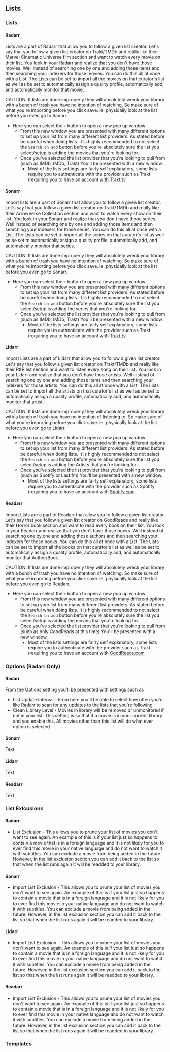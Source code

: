 ## Lists

### Lists

#### Radarr

<section begin=radarr_settings_lists_lists />

Lists are a part of Radarr that allow you to follow a given list creator. Let's say that you follow a given list creator on Trakt/TMDb and really like their Marvel Cinematic Universe film section and want to watch every movie on their list. You look in your Radarr and realize that you don't have those movies. Well instead of searching one by one and adding those items and then searching your indexers for those movies. You can do this all at once with a List. The Lists can be set to import all the movies on that curator's list as well as be set to automatically assign a quality profile, automatically add, and automatically monitor that movie.

CAUTION: If lists are done improperly they will absolutely wreck your library with a bunch of trash you have no intention of watching. So make sure of what you're importing before you click save. ie. physically look at the list before you even go to Radarr.

  - Here you can select the `+` button to open a new pop up window
      - From this new window you are presented with many different options to set up your list from many different list providers. As stated before be careful when doing lists. It is highly recommended to not select the `Search on add` button before you're absolutely sure the list you select/setup is adding the movies that you're looking for.
      - Once you've selected the list provider that you're looking to pull from (such as IMDb, IMDb, Trakt) You'll be presented with a new window.
          - Most of the lists settings are fairly self explanatory, some lists require you to authenticate with the provider such as Trakt (requiring you to have an account with [Trakt.tv](https://trakt.tv)

<section end=radarr_settings_lists_lists />

#### Sonarr

<section begin=sonarr_settings_lists_lists />

Import lists are a part of Sonarr that allow you to follow a given list creator. Let's say that you follow a given list creator on Trakt/TMDb and really like their ArrowVerse Collection section and want to watch every show on their list. You look in your Sonarr and realize that you don't have those series. Well instead of searching one by one and adding those items and then searching your indexers for those series. You can do this all at once with a List. The Lists can be set to import all the series on that curator's list as well as be set to automatically assign a quality profile, automatically add, and automatically monitor that series.

CAUTION: If lists are done improperly they will absolutely wreck your library with a bunch of trash you have no intention of watching. So make sure of what you're importing before you click save. ie. physically look at the list before you even go to Sonarr.

  - Here you can select the `+` button to open a new pop up window
      - From this new window you are presented with many different options to set up your list from many different list providers. As stated before be careful when doing lists. It is highly recommended to not select the `Search on add` button before you're absolutely sure the list you select/setup is adding the series that you're looking for.
      - Once you've selected the list provider that you're looking to pull from (such as IMDb, IMDb, Trakt) You'll be presented with a new window.
          - Most of the lists settings are fairly self explanatory, some lists require you to authenticate with the provider such as Trakt (requiring you to have an account with [Trakt.tv](https://trakt.tv)

<section end=sonarr_settings_lists_lists />

#### Lidarr

<section begin=lidarr_settings_lists_lists />

Import Lists are a part of Lidarr that allow you to follow a given list creator. Let's say that you follow a given list creator on Trakt/TMDb and really like their R\&B list section and want to listen every song on their list. You look in your Lidarr and realize that you don't have those artists. Well instead of searching one by one and adding those items and then searching your indexers for those artists. You can do this all at once with a List. The Lists can be set to import all the artists on that curator's list as well as be set to automatically assign a quality profile, automatically add, and automatically monitor that artist.

CAUTION: If lists are done improperly they will absolutely wreck your library with a bunch of trash you have no intention of listening to. So make sure of what you're importing before you click save. ie. physically look at the list before you even go to Lidarr.

  - Here you can select the `+` button to open a new pop up window
      - From this new window you are presented with many different options to set up your list from many different list providers. As stated before be careful when doing lists. It is highly recommended to not select the `Search on add` button before you're absolutely sure the list you select/setup is adding the Artists that you're looking for.
      - Once you've selected the list provider that you're looking to pull from (such as Spotify or Last.fm) You'll be presented with a new window.
          - Most of the lists settings are fairly self explanatory, some lists require you to authenticate with the provider such as Spotify (requiring you to have an account with [Spotify.com](https://spotify.com)

<section end=lidarr_settings_lists_lists />

#### Readarr

<section begin=readarr_settings_lists_lists />

Import Lists are a part of Readarr that allow you to follow a given list creator. Let's say that you follow a given list creator on GoodReads and really like their Horror book section and want to read every book on their list. You look in your Readarr and realize that you don't have those books. Well instead of searching one by one and adding those authors and then searching your indexers for those books. You can do this all at once with a List. The Lists can be set to import all the books on that curator's list as well as be set to automatically assign a quality profile, automatically add, and automatically monitor that Author/Book.

CAUTION: If lists are done improperly they will absolutely wreck your library with a bunch of trash you have no intention of watching. So make sure of what you're importing before you click save. ie. physically look at the list before you even go to Readarr.

  - Here you can select the `+` button to open a new pop up window
      - From this new window you are presented with many different options to set up your list from many different list providers. As stated before be careful when doing lists. It is highly recommended to not select the `Search on add` button before you're absolutely sure the list you select/setup is adding the movies that you're looking for.
      - Once you've selected the list provider that you're looking to pull from (such as only GoodReads at this time) You'll be presented with a new window.
          - Most of the lists settings are fairly self explanatory, some lists require you to authenticate with the provider such as Trakt (requiring you to have an account with [GoodReads.com](https://goodreads.com)

<section end=readarr_settings_lists_lists />

### Options (Radarr Only)

#### Radarr

<section begin=radarr_settings_lists_options />

From the Options setting you'll be presented with settings such as

  - List Update Interval - From here you'll be able to select how often you'd like Radarr to scan for any updates to the lists that you're following
  - Clean Library Level - Movies in library will be removed or unmonitored if not in your list. This setting is so that if a movie is in your current library and you enable this. All movies other than this list will do what ever option is selected

<section end=radarr_settings_lists_options />

#### Sonarr

<section begin=sonarr_settings_lists_options />

Text

<section end=sonarr_settings_lists_options />

#### Lidarr

<section begin=lidarr_settings_lists_options />

Text

<section end=lidarr_settings_lists_options />

#### Readarr

<section begin=readarr_settings_lists_options />

Text

<section end=readarr_settings_lists_options />

### List Exlcusions

#### Radarr

<section begin=radarr_settings_lists_exclusions />

  - List Exclusion - This allows you to prune your list of movies you don't want to see again. An example of this is if your list just so happens to contain a movie that is in a foreign language and it is not likely for you to ever find this movie in your native language and do not want to watch it with subtitles. You can exclude a movie from being added in the future. However, in the list exclusion section you can add it back to the list so that when the list runs again it will be readded to your library.

<section end=radarr_settings_lists_exclusions />

#### Sonarr

<section begin=sonarr_settings_lists_exclusions />

  - Import List Exclusion - This allows you to prune your list of movies you don't want to see again. An example of this is if your list just so happens to contain a movie that is in a foreign language and it is not likely for you to ever find this movie in your native language and do not want to watch it with subtitles. You can exclude a movie from being added in the future. However, in the list exclusion section you can add it back to the list so that when the list runs again it will be readded to your library.

<section end=sonarr_settings_lists_exclusions />

#### Lidarr

<section begin=lidarr_settings_lists_exclusions />

  - Import List Exclusion - This allows you to prune your list of movies you don't want to see again. An example of this is if your list just so happens to contain a movie that is in a foreign language and it is not likely for you to ever find this movie in your native language and do not want to watch it with subtitles. You can exclude a movie from being added in the future. However, in the list exclusion section you can add it back to the list so that when the list runs again it will be readded to your library.

<section end=lidarr_settings_lists_exclusions />

#### Readarr

<section begin=readarr_settings_lists_exclusions />

  - Import List Exclusion - This allows you to prune your list of movies you don't want to see again. An example of this is if your list just so happens to contain a movie that is in a foreign language and it is not likely for you to ever find this movie in your native language and do not want to watch it with subtitles. You can exclude a movie from being added in the future. However, in the list exclusion section you can add it back to the list so that when the list runs again it will be readded to your library.

<section end=readarr_settings_lists_exclusions />

### Templates
